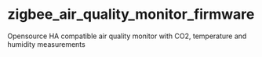 # zigbee_air_quality_monitor_firmware
Opensource HA compatible air quality monitor with CO2, temperature and humidity measurements
